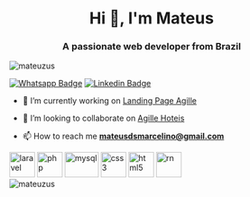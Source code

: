 <h1 align="center">Hi 👋, I'm Mateus</h1>
<h3 align="center">A passionate web developer from Brazil</h3>
<p align="left"> <img src="https://komarev.com/ghpvc/?username=mateuzus" alt="mateuzus" /> </p>
<a href="https://api.whatsapp.com/send?phone=5512992584590&amp;text=Ol%C3%A1!" rel="nofollow"><img src="https://camo.githubusercontent.com/6fbd6934706e25c54b784db7392e2d6856069bd2/68747470733a2f2f696d672e736869656c64732e696f2f62616467652f2d57686174736170702d3443413134333f7374796c653d666c61742d737175617265266c6162656c436f6c6f723d344341313433266c6f676f3d7768617473617070266c6f676f436f6c6f723d7768697465266c696e6b3d68747470733a2f2f6170692e77686174736170702e636f6d2f73656e643f70686f6e653d3535313239393736353138323026746578743d4f6c25433325413121" alt="Whatsapp Badge" data-canonical-src="https://img.shields.io/badge/-Whatsapp-4CA143?style=flat-square&amp;labelColor=4CA143&amp;logo=whatsapp&amp;logoColor=white&amp;link=https://api.whatsapp.com/send?phone=5512997651820&amp;text=Ol%C3%A1!" target="_blank" style="max-width:100%;"></a>
<a href="https://www.linkedin.com/in/mateusmarcelino/" target="_blank" rel="nofollow"><img src="https://camo.githubusercontent.com/5d86503e7dc090dd74b642730da0486f908f186b/68747470733a2f2f696d672e736869656c64732e696f2f62616467652f2d4c696e6b6564496e2d626c75653f7374796c653d666c61742d737175617265266c6f676f3d4c696e6b6564696e266c6f676f436f6c6f723d7768697465266c696e6b3d68747470733a2f2f7777772e6c696e6b6564696e2e636f6d2f696e2f74616261746162616573736f2f" alt="Linkedin Badge" data-canonical-src="https://img.shields.io/badge/-LinkedIn-blue?style=flat-square&amp;logo=Linkedin&amp;logoColor=white&amp;link=https://www.linkedin.com/in/mateusmarcelino/" style="max-width:100%;"></a>



- 🔭 I’m currently working on [Landing Page Agille](https://github.com/mateuzus/Agille_Landing_Page)

- 👯 I’m looking to collaborate on [Agille Hoteis](https://github.com/carlosasjr/agilehotel)

- 📫 How to reach me **mateusdsmarcelino@gmail.com**

 <div align-itens="center">
 <img src="https://cdn.iconscout.com/icon/free/png-512/laravel-226015.png" alt="laravel" width="45" height="45"/> 
 <img src="https://www.php.net//images/logos/new-php-logo.svg" alt="php" width="45" height="45"/>
 <img src="https://www.mysql.com/common/logos/logo-mysql-170x115.png" alt="mysql" width="60" height="45"/>
 <img src="https://www.flaticon.com/svg/static/icons/svg/732/732190.svg" alt="css3" width="45" height="45"/>
 <img src="https://www.flaticon.com/svg/static/icons/svg/732/732212.svg" alt="html5" widht="45" height="45"/>
 <img src="https://upload.wikimedia.org/wikipedia/commons/thumb/a/a7/React-icon.svg/300px-React-icon.svg.png" alt="rn" width="45" height="45">
 </div>
 <img src="https://github-readme-stats.vercel.app/api?username=mateuzus&show_icons=true" alt="mateuzus" /> </p>
